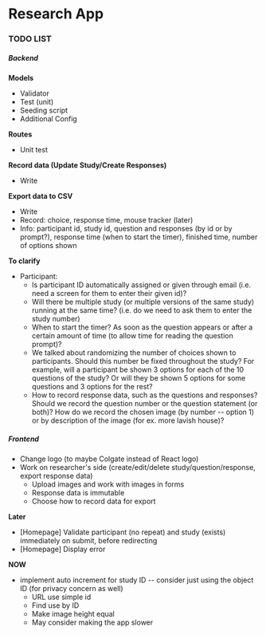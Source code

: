 # Research App 

### TODO LIST 

##### Backend 
**Models**
- Validator 
- Test (unit)
- Seeding script 
- Additional Config 

**Routes** 
- Unit test

**Record data (Update Study/Create Responses)** 
- Write 

**Export data to CSV** 
- Write 
- Record: choice, response time, mouse tracker (later)
- Info: participant id, study id, question and responses (by id or by prompt?), response time (when to start the timer), finished time, number of options shown 

**To clarify** 
- Participant: 
    - Is participant ID automatically assigned or given through email (i.e. need a screen for them to enter their given id)? 
    - Will there be multiple study (or multiple versions of the same study) running at the same time? (i.e. do we need to ask them to enter the study number)
    - When to start the timer? As soon as the question appears or after a certain amount of time (to allow time for reading the question prompt)? 
    - We talked about randomizing the number of choices shown to participants. Should this number be fixed throughout the study? For example, will a participant be shown 3 options for each of the 10 questions of the study? Or will they be shown 5 options for some questions and 3 options for the rest?
    - How to record response data, such as the questions and responses? Should we record the question number or the question statement (or both)? How do we record the chosen image (by number -- option 1) or by description of the image (for ex. more lavish house)? 

##### Frontend  
- Change logo (to maybe Colgate instead of React logo)
- Work on researcher's side (create/edit/delete study/question/response, export response data)
    - Upload images and work with images in forms 
    - Response data is immutable 
    - Choose how to record data for export 

**Later** 
- [Homepage] Validate participant (no repeat) and study (exists) immediately on submit, before redirecting 
- [Homepage] Display error

**NOW**
- implement auto increment for study ID -- consider just using the object ID (for privacy concern as well)
    - URL use simple id 
    - Find use by ID 
    - Make image height equal 
    - May consider making the app slower
